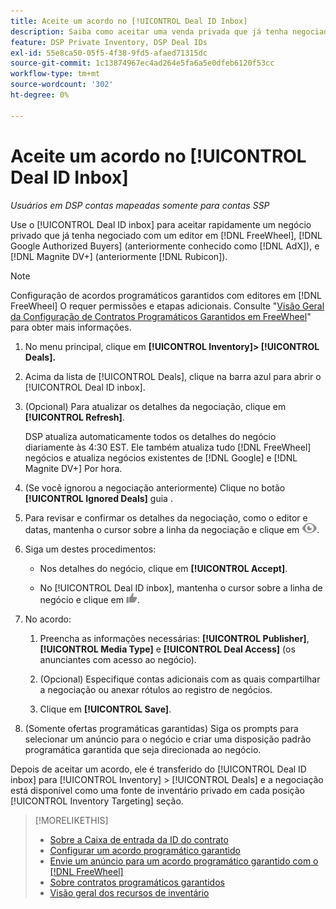 ```yaml
---
title: Aceite um acordo no [!UICONTROL Deal ID Inbox]
description: Saiba como aceitar uma venda privada que já tenha negociado com um editor no [!DNL FreeWheel], [!DNL Google Authorized Buyers] (anteriormente conhecido como [!DNL AdX]), and [!DNL Magnite DV+] (anteriormente [!DNL Rubicon]) usando a Caixa de entrada da ID do contrato.
feature: DSP Private Inventory, DSP Deal IDs
exl-id: 55e8ca50-05f5-4f38-9fd5-afaed71315dc
source-git-commit: 1c13874967ec4ad264e5fa6a5e0dfeb6120f53cc
workflow-type: tm+mt
source-wordcount: '302'
ht-degree: 0%

---
```


# Aceite um acordo no [!UICONTROL Deal ID Inbox]

*Usuários em DSP contas mapeadas somente para contas SSP*

Use o [!UICONTROL Deal ID inbox] para aceitar rapidamente um negócio privado que já tenha negociado com um editor em [!DNL FreeWheel], [!DNL Google Authorized Buyers] (anteriormente conhecido como [!DNL AdX]), e [!DNL Magnite DV+] (anteriormente [!DNL Rubicon]).

>[!NOTE]
>
>Configuração de acordos programáticos garantidos com editores em [!DNL FreeWheel] O requer permissões e etapas adicionais. Consulte &quot;[Visão Geral da Configuração de Contratos Programáticos Garantidos em FreeWheel](freewheel-overview.md)&quot; para obter mais informações.

1. No menu principal, clique em **[!UICONTROL Inventory]> [!UICONTROL Deals].**

1. Acima da lista de [!UICONTROL Deals], clique na barra azul para abrir o [!UICONTROL Deal ID inbox].

1. (Opcional) Para atualizar os detalhes da negociação, clique em **[!UICONTROL Refresh]**.

   DSP atualiza automaticamente todos os detalhes do negócio diariamente às 4:30 EST. Ele também atualiza tudo [!DNL FreeWheel] negócios e atualiza negócios existentes de [!DNL Google] e [!DNL Magnite DV+] Por hora.

1. (Se você ignorou a negociação anteriormente) Clique no botão **[!UICONTROL Ignored Deals]** guia .

1. Para revisar e confirmar os detalhes da negociação, como o editor e datas, mantenha o cursor sobre a linha da negociação e clique em ![Revisão](/help/dsp/assets/review.png).

1. Siga um destes procedimentos:

   * Nos detalhes do negócio, clique em **[!UICONTROL Accept]**.

   * No [!UICONTROL Deal ID inbox], mantenha o cursor sobre a linha de negócio e clique em ![Aceitar](/help/dsp/assets/accept.png).

1. No acordo:
   1. Preencha as informações necessárias: **[!UICONTROL Publisher]**, **[!UICONTROL Media Type]** e **[!UICONTROL Deal Access]** (os anunciantes com acesso ao negócio).
   1. (Opcional) Especifique contas adicionais com as quais compartilhar a negociação ou anexar rótulos ao registro de negócios.

   1. Clique em **[!UICONTROL Save]**.

1. (Somente ofertas programáticas garantidas) Siga os prompts para selecionar um anúncio para o negócio e criar uma disposição padrão programática garantida que seja direcionada ao negócio.

Depois de aceitar um acordo, ele é transferido do [!UICONTROL Deal ID inbox] para [!UICONTROL Inventory] > [!UICONTROL Deals] e a negociação está disponível como uma fonte de inventário privado em cada posição [!UICONTROL Inventory Targeting] seção.

>[!MORELIKETHIS]
>
>* [Sobre a Caixa de entrada da ID do contrato](deal-id-inbox-about.md)
>* [Configurar um acordo programático garantido](programmatic-guaranteed-set-up.md)
>* [Envie um anúncio para um acordo programático garantido com o [!DNL FreeWheel]](freewheel-submit.md)
>* [Sobre contratos programáticos garantidos](programmatic-guaranteed-about.md)
>* [Visão geral dos recursos de inventário](inventory-overview.md)

